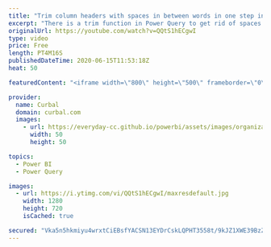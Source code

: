 ```yaml
---
title: "Trim column headers with spaces in between words in one step in Power Query"
excerpt: "There is a trim function in Power Query to get rid of spaces at the beginning or end of a phrase, but unlike excel trim, it wont get rid of excess whitespaces between words.  In this video, I will show you how to get rid of all spaces no matter where they are on one step in power query.  Other column"
originalUrl: https://youtube.com/watch?v=QQtS1hECgwI
type: video
price: Free
length: PT4M16S
publishedDateTime: 2020-06-15T11:53:18Z
heat: 50

featuredContent: "<iframe width=\"800\" height=\"500\" frameborder=\"0\" src=\"https://www.youtube.com/embed/QQtS1hECgwI\" allow=\"accelerometer; autoplay; encrypted-media; gyroscope; picture-in-picture\" allowfullscreen></iframe>"

provider:
  name: Curbal
  domain: curbal.com
  images:
    - url: https://everyday-cc.github.io/powerbi/assets/images/organizations/curbal.com-50x50.jpg
      width: 50
      height: 50

topics:
  - Power BI
  - Power Query

images:
  - url: https://i.ytimg.com/vi/QQtS1hECgwI/maxresdefault.jpg
    width: 1280
    height: 720
    isCached: true

secured: "Vka5n5hkmiyu4wrxtCiEBsfYACSN13EYDrCskLQPHT3558t/9kJZ1XWE39BzZSvcFK8x7bMDZByem0X9B7/7fIDOupT6QcVq2ch4pgRl61QQ2PXf5MGQERY46eohbApkSXCIN7D4U0YAIzAfWznrdgDtRf1oj3TlbYfy+02GR1zfPdXC++PMnobvnrYtPScvGmFhz96l5jw4sYR6SB0S7gAudfibyOsN9COf9OsLiz5IZ2dCRHcIBHYvvOq7ua4wUFkic7omGTwLDlOnzRPztvrN6FpOGzFIVjsnrVRKVfNrkU3d935H9SKGwKvCk95V6ribClt8cYb4xej8ybSHnNf8/6SIlrVrw4WZOYnBMBoi2CeU+XScqW0XfWdb3FQPNToPAJx3DR+zq1qvIb97P0fdNPzulW01Op5gSh9pI4w=;tP+HYQo2mU0XpJJSECkbLg=="
---
```


